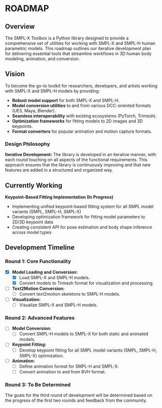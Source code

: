 # ROADMAP

## Overview

The SMPL-X Toolbox is a Python library designed to provide a comprehensive set of utilities for working with SMPL-X and SMPL-H human parametric models. This roadmap outlines our iterative development plan for delivering essential tools that streamline workflows in 3D human body modeling, animation, and conversion.

## Vision

To become the go-to toolkit for researchers, developers, and artists working with SMPL-X and SMPL-H models by providing:

- **Robust model support** for both SMPL-X and SMPL-H.
- **Model conversion utilities** to and from various DCC-oriented formats (UE5, Maya, Blender).
- **Seamless interoperability** with existing ecosystems (PyTorch, Trimesh).
- **Optimization frameworks** for fitting models to 2D images and 3D keypoints.
- **Format converters** for popular animation and motion capture formats.

### Design Philosophy

**Iterative Development:** The library is developed in an iterative manner, with each round touching on all aspects of the functional requirements. This approach ensures that the library is continuously improving and that new features are added in a structured and organized way.

## Currently Working

**Keypoint-Based Fitting Implementation (In Progress)**
- Implementing unified keypoint-based fitting system for all SMPL model variants (SMPL, SMPL-H, SMPL-X)
- Developing optimization framework for fitting model parameters to 2D/3D keypoint data
- Creating consistent API for pose estimation and body shape inference across model types

## Development Timeline

### Round 1: Core Functionality

- [x] **Model Loading and Conversion:**
  - [x] Load SMPL-X and SMPL-H models.
  - [x] Convert models to Trimesh format for visualization and processing.
- [ ] **Text2Motion Conversion:**
  - [ ] Convert text2motion skeletons to SMPL-H models.
- [ ] **Visualization:**
  - [ ] Visualize SMPL-X and SMPL-H models.

### Round 2: Advanced Features

- [ ] **Model Conversion:**
  - [ ] Convert SMPL-H models to SMPL-X for both static and animated models.
- [ ] **Keypoint Fitting:**
  - [ ] Develop keypoint fitting for all SMPL model variants (SMPL, SMPL-H, SMPL-X) optimization.
- [ ] **Animation:**
  - [ ] Define animation format for SMPL-H and SMPL-X.
  - [ ] Convert animation to and from BVH format.

### Round 3: To Be Determined

The goals for the third round of development will be determined based on the progress of the first two rounds and feedback from the community.